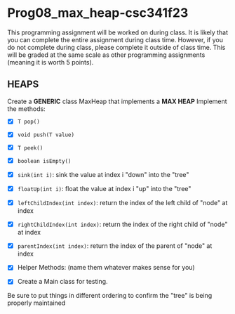 # Prog08_max_heap-csc341f23

This programming assignment will be worked on during class. It is likely that you can complete the entire assignment during class time. However, if you do not complete during class, please complete it outside of class time. This will be graded at the same scale as other programming assignments (meaning it is worth 5 points).

## HEAPS

Create a **GENERIC** class MaxHeap that implements a **MAX HEAP**
Implement the methods:

- [x] `T pop()`
- [x] `void push(T value)`
- [x] `T peek()`
- [x] `boolean isEmpty()`

- [x] `sink(int i)`: sink the value at index i "down" into the "tree"
- [x] `floatUp(int i)`: float the value at index i "up" into the "tree"

- [x] `leftChildIndex(int index)`: return the index of the left child of "node" at index
- [x] `rightChildIndex(int index)`: return the index of the right child of "node" at index
- [x] `parentIndex(int index)`: return the index of the parent of "node" at index

- [x] Helper Methods: (name them whatever makes sense for you)

- [x] Create a Main class for testing.

Be sure to put things in different ordering to confirm the "tree" is being properly maintained

